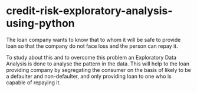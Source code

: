 # credit-risk-exploratory-analysis-using-python
The loan company wants to know that to whom it will be safe to provide loan so that the company do not face loss and the person can repay it.

To study about this and to overcome this problem an Exploratory Data Analysis is done to analyse the pattern in the data. This will help to the loan providing company by segregating the consumer on the basis of likely to be a defaulter and non-defaulter, and only providing loan to one who is capable of repaying it.
